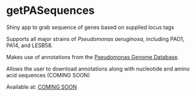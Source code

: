 # getPASequences
Shiny app to grab sequence of genes based on supplied locus tags

Supports all major strains of *Pseudomonas aeruginosa*, including PAO1, PA14, and LESB58.

Makes use of annotations from the [Pseudomonas Genome Database](http://pseudomonas.com/). 

Allows the user to download annotations along with nucleotide and amino acid sequences (COMING SOON)

Available at: [COMING SOON]()
